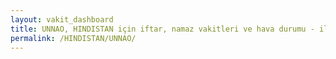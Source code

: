 ```yaml
---
layout: vakit_dashboard
title: UNNAO, HINDISTAN için iftar, namaz vakitleri ve hava durumu - ilçe/eyalet seç
permalink: /HINDISTAN/UNNAO/
---
```


<script type="text/javascript">
  var GLOBAL_COUNTRY = 'HINDISTAN';
  var GLOBAL_CITY = 'UNNAO';
  var GLOBAL_STATE = '';
  var lat = 72;
  var lon = 21;
</script>
